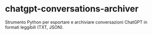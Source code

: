 # chatgpt-conversations-archiver
Strumento Python per esportare e archiviare conversazioni ChatGPT in formati leggibili (TXT, JSON).
